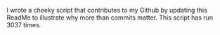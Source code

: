I wrote a cheeky script that contributes to my Github by updating this ReadMe to illustrate why more than commits matter. This script has run 3037 times.